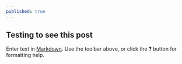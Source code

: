 ```yaml
---
published: true
---
```

## Testing to see this post

Enter text in [Markdown](http://daringfireball.net/projects/markdown/). Use the toolbar above, or click the **?** button for formatting help.
